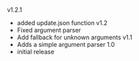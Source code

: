 v1.2.1
- added update.json function
v1.2
- Fixed argument parser
- Add fallback for unknown arguments
v1.1
- Adds a simple argument parser
1.0
- initial release